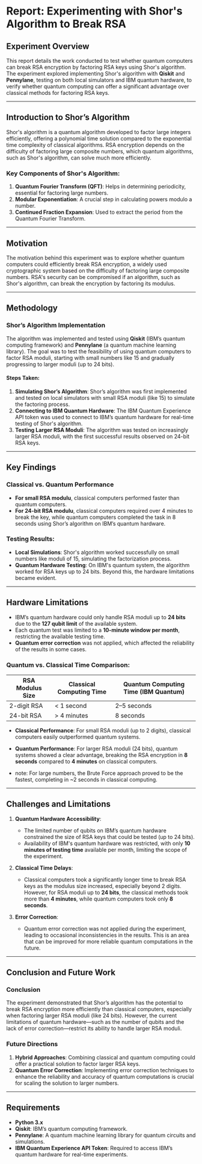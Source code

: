 # Report: Experimenting with Shor's Algorithm to Break RSA

## **Experiment Overview**

This report details the work conducted to test whether quantum computers can break RSA encryption by factoring RSA keys using Shor's algorithm. The experiment explored implementing Shor's algorithm with **Qiskit** and **Pennylane**, testing on both local simulators and IBM quantum hardware, to verify whether quantum computing can offer a significant advantage over classical methods for factoring RSA keys.

---

## **Introduction to Shor’s Algorithm**

Shor's algorithm is a quantum algorithm developed to factor large integers efficiently, offering a polynomial time solution compared to the exponential time complexity of classical algorithms. RSA encryption depends on the difficulty of factoring large composite numbers, which quantum algorithms, such as Shor's algorithm, can solve much more efficiently.

### **Key Components of Shor's Algorithm**:
1. **Quantum Fourier Transform (QFT)**: Helps in determining periodicity, essential for factoring large numbers.
2. **Modular Exponentiation**: A crucial step in calculating powers modulo a number.
3. **Continued Fraction Expansion**: Used to extract the period from the Quantum Fourier Transform.

---

## **Motivation**

The motivation behind this experiment was to explore whether quantum computers could efficiently break RSA encryption, a widely used cryptographic system based on the difficulty of factoring large composite numbers. RSA's security can be compromised if an algorithm, such as Shor's algorithm, can break the encryption by factoring its modulus.

---

## **Methodology**

### **Shor’s Algorithm Implementation**
The algorithm was implemented and tested using **Qiskit** (IBM’s quantum computing framework) and **Pennylane** (a quantum machine learning library). The goal was to test the feasibility of using quantum computers to factor RSA moduli, starting with small numbers like 15 and gradually progressing to larger moduli (up to 24 bits).

#### **Steps Taken**:
1. **Simulating Shor’s Algorithm**: Shor’s algorithm was first implemented and tested on local simulators with small RSA moduli (like 15) to simulate the factoring process.
2. **Connecting to IBM Quantum Hardware**: The IBM Quantum Experience API token was used to connect to IBM’s quantum hardware for real-time testing of Shor's algorithm.
3. **Testing Larger RSA Moduli**: The algorithm was tested on increasingly larger RSA moduli, with the first successful results observed on 24-bit RSA keys.

---

## **Key Findings**

### **Classical vs. Quantum Performance**
- **For small RSA modulu**, classical computers performed faster than quantum computers.
- **For 24-bit RSA modulu**, classical computers required over 4 minutes to break the key, while quantum computers completed the task in 8 seconds using Shor’s algorithm on IBM’s quantum hardware.

### **Testing Results**:
- **Local Simulations**: Shor's algorithm worked successfully on small numbers like moduli of 15, simulating the factorization process.
- **Quantum Hardware Testing**: On IBM's quantum system, the algorithm worked for RSA keys up to 24 bits. Beyond this, the hardware limitations became evident.
  
---

## **Hardware Limitations**
- IBM’s quantum hardware could only handle RSA moduli up to **24 bits** due to the **127 qubit limit** of the available system.
- Each quantum test was limited to a **10-minute window per month**, restricting the available testing time.
- **Quantum error correction** was not applied, which affected the reliability of the results in some cases.

### **Quantum vs. Classical Time Comparison**:

| **RSA Modulus Size** | **Classical Computing Time** | **Quantum Computing Time (IBM Quantum)** |
|----------------------|------------------------------|-------------------------------------------|
| 2-digit RSA          | < 1 second                   | 2–5 seconds                              |
| 24-bit RSA           | > 4 minutes                  | 8 seconds                                |

- **Classical Performance**: For small RSA moduli (up to 2 digits), classical computers easily outperformed quantum systems.
- **Quantum Performance**: For larger RSA moduli (24 bits), quantum systems showed a clear advantage, breaking the RSA encryption in **8 seconds** compared to **4 minutes** on classical computers.

- note: For large numbers, the Brute Force approach proved to be the fastest, completing in ~2 seconds in classical computing. 

---

## **Challenges and Limitations**

1. **Quantum Hardware Accessibility**:
   - The limited number of qubits on IBM’s quantum hardware constrained the size of RSA keys that could be tested (up to 24 bits).
   - Availability of IBM's quantum hardware was restricted, with only **10 minutes of testing time** available per month, limiting the scope of the experiment.

2. **Classical Time Delays**:
   - Classical computers took a significantly longer time to break RSA keys as the modulus size increased, especially beyond 2 digits. However, for RSA moduli up to **24 bits**, the classical methods took more than **4 minutes**, while quantum computers took only **8 seconds**.

3. **Error Correction**:
   - Quantum error correction was not applied during the experiment, leading to occasional inconsistencies in the results. This is an area that can be improved for more reliable quantum computations in the future.

---

## **Conclusion and Future Work**

### **Conclusion**
The experiment demonstrated that Shor’s algorithm has the potential to break RSA encryption more efficiently than classical computers, especially when factoring larger RSA moduli (like 24 bits). However, the current limitations of quantum hardware—such as the number of qubits and the lack of error correction—restrict its ability to handle larger RSA moduli.

### **Future Directions**
1. **Hybrid Approaches**: Combining classical and quantum computing could offer a practical solution to factor larger RSA keys.
2. **Quantum Error Correction**: Implementing error correction techniques to enhance the reliability and accuracy of quantum computations is crucial for scaling the solution to larger numbers.

---

## **Requirements**

- **Python 3.x**
- **Qiskit**: IBM’s quantum computing framework.
- **Pennylane**: A quantum machine learning library for quantum circuits and simulations.
- **IBM Quantum Experience API Token**: Required to access IBM’s quantum hardware for real-time experiments.

